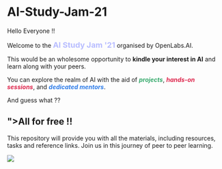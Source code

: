 # AI-Study-Jam-21


<div>
<p>Hello Everyone !!</p>

Welcome to the <b style= "font-size:18px; color:#B8BDFF">AI Study Jam '21</b> organised by OpenLabs.AI.

<div>
This would be an wholesome opportunity to <b>kindle your interest in AI</b> and 
learn along with your peers.

You can explore the realm of AI with the aid of <b style="color:#37AA6D;"><i>projects</i></b>, <b style="color:#DE274D"><i>hands-on sessions</i></b>, and <b style="color:#2F7DE9"><i>dedicated mentors</i></b>.

And guess what ?? <h2>">All for free !!</h2>
</div>


This repository will provide you with all the materials, including resources, tasks and reference links. Join us in this journey of peer to peer learning. 

<div><img src="https://img.shields.io/badge/All%20the%20best-folks-darkblue"></div>

</div>
